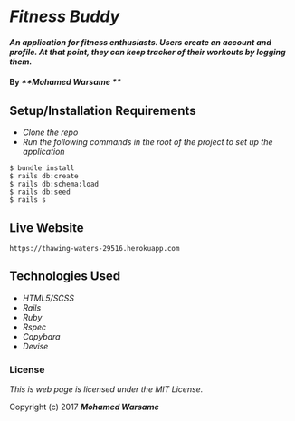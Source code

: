 # _Fitness Buddy_

#### _An application for fitness enthusiasts. Users create an account and profile. At that point, they can keep tracker of their workouts by logging them._

#### By _**Mohamed Warsame **_

## Setup/Installation Requirements

* _Clone the repo_
* _Run the following commands in the root of the project to set up the application_
```
$ bundle install
$ rails db:create
$ rails db:schema:load
$ rails db:seed
$ rails s
```

## Live Website
```
https://thawing-waters-29516.herokuapp.com
```

## Technologies Used

* _HTML5/SCSS_
* _Rails_
* _Ruby_
* _Rspec_
* _Capybara_
* _Devise_

### License

*This is web page is licensed under the MIT License.*

Copyright (c) 2017 **_Mohamed Warsame_**
